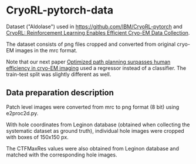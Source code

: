 # CryoRL-pytorch-data

Dataset ("Aldolase") used in https://github.com/IBM/CryoRL-pytorch and [CryoRL: Reinforcement Learning Enables Efficient Cryo-EM Data Collection](https://arxiv.org/abs/2204.07543).

The dataset consists of png files cropped and converted from original cryo-EM images in the mrc format.

Note that our next paper [Optimized path planning surpasses human efficiency in cryo-EM imaging](https://doi.org/10.1101/2022.06.17.496614) used a regressor instead of a classifier. The train-test split was slightly different as well.

## Data preparation description

Patch level images were converted from mrc to png format (8 bit) using e2proc2d.py.

With hole coordinates from Leginon database (obtained when collecting the systematic dataset as ground truth), individual hole images were cropped with boxes of 150x150 px.

The CTFMaxRes values were also obtained from Leginon database and matched with the corresponding hole images.
